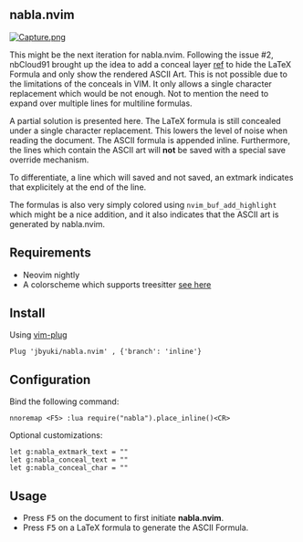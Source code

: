 nabla.nvim
-----------

[![Capture.png](https://i.postimg.cc/sggrJDZR/Capture.png)](https://postimg.cc/MvNN6wDs)

This might be the next iteration for nabla.nvim. Following the issue #2, nbCloud91 brought up the idea to add a conceal layer [ref](https://github.com/KeitaNakamura/tex-conceal.vim) to hide the LaTeX Formula and only show the rendered ASCII Art. This is not possible due to the limitations of the conceals in VIM. It only allows a single character replacement which would be not enough. Not to mention the need to expand over multiple lines for multiline formulas.

A partial solution is presented here. The LaTeX formula is still concealed under a single character replacement. This lowers the level of noise when reading the document. The ASCII formula is appended inline. Furthermore, the lines which contain the ASCII art will **not** be saved with a special save override mechanism. 

To differentiate, a line which will saved and not saved, an extmark indicates that explicitely at the end of the line. 

The formulas is also very simply colored using `nvim_buf_add_highlight` which might be a nice addition, and it also indicates that the ASCII art is generated by nabla.nvim.

Requirements
------------

* Neovim nightly
* A colorscheme which supports treesitter [see here](https://github.com/rockerBOO/awesome-neovim#treesitter-supported-colorschemes)

Install
-------

Using [vim-plug](https://github.com/junegunn/vim-plug)

```vim
Plug 'jbyuki/nabla.nvim' , {'branch': 'inline'}
```

Configuration
-------------

Bind the following command:

```vim
nnoremap <F5> :lua require("nabla").place_inline()<CR>
```

Optional customizations:

```vim
let g:nabla_extmark_text = ""
let g:nabla_conceal_text = ""
let g:nabla_conceal_char = ""
```


Usage
-----

* Press <kbd>F5</kbd> on the document to first initiate **nabla.nvim**.
* Press <kbd>F5</kbd> on a LaTeX formula to generate the ASCII Formula.
